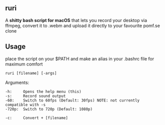 ## ruri

A **shitty bash script for macOS** that lets you record your desktop via ffmpeg, convert it to .webm and upload it directly to your favourite pomf.se clone

## Usage

place the script on your $PATH and make an alias in your .bashrc file for maximum comfort



```
ruri [filename] [-args]
```

Arguments:
```
-h:     Opens the help menu (this)
-s:     Record sound output
-60:    Switch to 60fps (Default: 30fps) NOTE: not currently compatible with -s
-720p:  Switch to 720p (Default: 1080p)

-c:     Convert + [filename]
```
